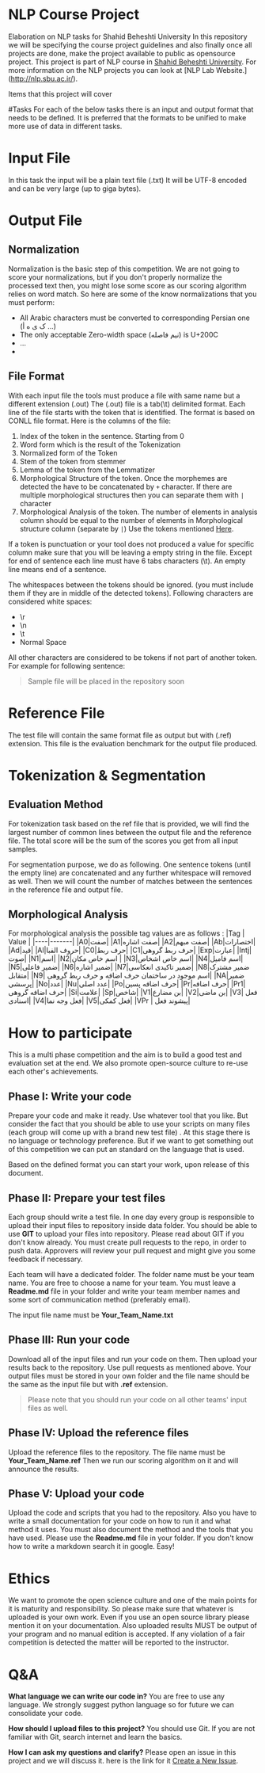 # NLP Course Project
Elaboration on NLP tasks for Shahid Beheshti University
In this repository we will be specifying the course project guidelines and also finally once all projects are done, make the project available to public as opensource project. 
This project is part of NLP course in [Shahid Beheshti University](http://sbu.ac.ir). For more information on the NLP projects you can look at [NLP Lab Website.] (http://nlp.sbu.ac.ir/). 

Items that this project will cover

#Tasks 
For each of the below tasks there is an input and output format that needs to be defined. It is preferred that the formats to be unified to make more use of data in different tasks. 

# Input File
In this task the input will be a plain text file (.txt) It will be UTF-8 encoded and can be very large (up to giga bytes).

# Output File
## Normalization 
Normalization is the basic step of this competition. We are not going to score your normalizations, but if you don't properly normalize the processed text then, you might lose some score as our scoring algorithm relies on word match.  So here are some of the know normalizations that you must perform: 
* All Arabic characters must be converted to corresponding Persian one (ک ی ه أ ...)
* The only acceptable Zero-width space (نیم فاصله) is U+200C
* ...
* 

## File Format
With each input file the tools must produce a file with same name but a different  extension (.out)
The (.out) file is a tab(\t) delimited format.  Each line of the file starts with the token that is identified. The format is based on CONLL file format.  Here is the columns of the file: 
1. Index of the token in the sentence. Starting from 0 
2. Word form which is the result of the Tokenization 
3. Normalized form of the Token 
4. Stem of the token from stemmer 
5. Lemma of the token  from the Lemmatizer 
6. Morphological Structure of the token. Once the morphemes are detected the have to be concatenated by ```+``` character. If there are multiple morphological structures then you can separate them with ```|``` character 
7. Morphological Analysis of the token. The number of elements in analysis column should be equal to the number of elements in Morphological structure column (separate by ```|```) Use the tokens mentioned [Here](#Morphological-Analysis).

If a token is punctuation or your tool does not produced a value for specific column make sure that you will be leaving a empty string in the file. Except for end of sentence each line must have 6 tabs characters (\t). An empty line means end of a sentence.  

The whitespaces between the tokens should be ignored. (you must include them if they are in middle of the detected tokens). Following characters are considered white spaces: 
* \r
* \n 
* \t
* Normal Space

All other characters are considered to be tokens if not part of another token. 
For example for following sentence: 

> Sample file will be placed in the repository soon 

#  Reference File 
The test file will contain the same format file as output but with (.ref) extension. This file is the evaluation benchmark for the output file produced. 

# Tokenization & Segmentation

## Evaluation Method 
For tokenization task based on the ref file that is provided, we will find the largest number of common lines between the output file and the reference file. 
The total score will be the sum of the scores you get from all input samples. 

For segmentation purpose, we do as following. One sentence tokens (until the empty line) are concatenated and any further whitespace will removed as well. Then we will count the number of matches between the sentences in the reference file and output file. 

## Morphological Analysis 
For morphological analysis the possible tag values are as follows : 
|Tag | Value |
|----|-------|
|A0|صفت|
|A1|صفت اشاره|
|A2|صفت مبهم|
|Ab|اختصارات|
|Ad|قید|
|Al|حروف الفبا|
|C0|حرف ربط|
|C1|حرف ربط گروهی|
|Exp|عبارت|
|Intj|صوت|
|N1|اسم|
|N2|اسم خاص مکان |
|N3|اسم خاص اشخاص|
|N4|اسم فامیل|
|N5|ضمیر فاعلی|
|N6|ضمیر اشاره|
|N7|ضمیر تاکیدی انعکاسی|
|N8|ضمیر مشترک  متقابل|
|N9| اسم موجود در ساختمان حرف اضافه و حرف ربط گروهی|
|NA|ضمیر پرسشی|
|No|عدد|
|Nu|عدد اصلی|
|Po|حرف اضافه پسین|
|Pr|حرف اضافه|
|Pr1|حرف اضافه گروهی|
|Si|علامت|
|Sp|شاخص|
|V1|بن مضارع|
|V2|بن ماضی|
|V3| فعل اسنادی|
|V4|فعل وجه نما|
|V5|فعل کمکی|
|VPr | پیشوند فعل|

# How to participate 
This is a multi phase competition and the aim is to build a good test and evaluation set at the end. We also promote open-source culture to re-use each other's achievements. 
## Phase I: Write your code
Prepare your code and make it ready. Use whatever tool that you like. But consider the fact that you should be able to use your scripts on many files (each group will come up with a brand new test file) . At this stage there is no language or technology preference. But if we want to get something out of this competition we can put an standard on the language that is used. 

Based on the defined format you can start your work, upon release of this document. 

## Phase II: Prepare your test files 
Each group should write a test file. In one day every group is responsible to upload their input files to repository inside data folder. 
You should be able to use **GIT** to upload your files into repository.  Please read about GIT if you don't know already. You must create pull requests to the repo, in order to push data. Approvers will review your pull request and might give you some feedback if necessary.  

Each team will have a dedicated folder.  The folder name must be your team name. You are free to choose a name for your team. You must leave a **Readme.md** file in your folder and write your team member names and some sort of communication method (preferably email). 

The input file name must be **Your_Team_Name.txt** 

## Phase III: Run your code 
Download all of the input files and run your code on them.  Then upload your results back to the repository. Use pull requests as mentioned above. Your output files must be stored in your own folder and the file name should be the same as the input file but with **.ref** extension. 

> Please note that you should run your code on all other teams' input files as well. 

## Phase IV: Upload the reference files 

Upload the reference files to the repository. The file name must be **Your_Team_Name.ref** 
Then we run our scoring algorithm on it and will announce the results. 

## Phase V: Upload your code 

Upload the code and scripts that you had to the repository. Also you have to write a small documentation for your code on how to run it and what method it uses.
You must also document the method and the tools that you have used. Please use the **Readme.md** file in your folder. If you don't know how to write a markdown search it in google. Easy!


# Ethics 
We want to promote the open science culture and one of the main points for it is maturity and responsibility. So please make sure that whatever is uploaded is your own work. Even if you use an open source library please mention it on your documentation. Also uploaded results MUST be output of your program and no manual edition is accepted. 
If any violation of a fair competition is detected the matter will be reported to the instructor. 

# Q&A 
**What language we can write our code in?**  You are free to use any language. We strongly suggest python language so for future we can consolidate your code. 

**How should I upload files to this project?**  You should use Git. If you are not familiar with Git, search internet and learn the basics. 

**How I can ask my questions and clarify?** Please open an issue in this project and we will discuss it. here is the link for it [Create a New Issue](https://github.com/sehsanm/sbunlpcourse/issues/new).
